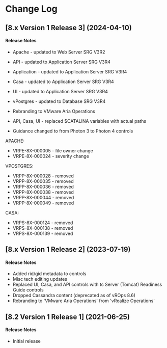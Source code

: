 # Change Log

## [8.x Version 1 Release 3] (2024-04-10)

#### Release Notes
- Apache - updated to Web Server SRG V3R2
- API - updated to Application Server SRG V3R4
- Application - updated to Application Server SRG V3R4
- Casa - updated to Application Server SRG V3R4
- UI - updated to Application Server SRG V3R4
- vPostgres - updated to Database SRG V3R4

- Rebranding to VMware Aria Operations
- API, Casa, UI - replaced $CATALINA variables with actual paths
- Guidance changed to from Photon 3 to Photon 4 controls

APACHE:
- VRPE-8X-000005 - file owner change
- VRPE-8X-000024 - severity change

VPOSTGRES:
- VRPP-8X-000028 - removed
- VRPP-8X-000035 - removed
- VRPP-8X-000036 - removed
- VRPP-8X-000038 - removed
- VRPP-8X-000044 - removed
- VRPP-8X-000049 - removed

CASA:
- VRPS-8X-000124 - removed
- VRPS-8X-000138 - removed
- VRPS-8X-000139 - removed

## [8.x Version 1 Release 2] (2023-07-19)

#### Release Notes
- Added rid/gid metadata to controls
- Misc tech editing updates
- Replaced UI, Casa, and API controls with tc Server (Tomcat) Readiness Guide controls
- Dropped Cassandra content (deprecated as of vROps 8.6)
- Rebranding to 'VMware Aria Operations' from 'vRealize Operations'

## [8.2 Version 1 Release 1] (2021-06-25)

#### Release Notes
- Initial release